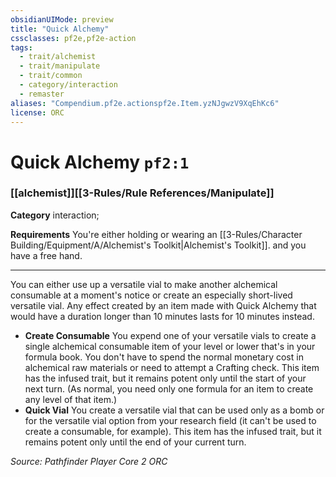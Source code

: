 ```yaml
---
obsidianUIMode: preview
title: "Quick Alchemy"
cssclasses: pf2e,pf2e-action
tags:
  - trait/alchemist
  - trait/manipulate
  - trait/common
  - category/interaction
  - remaster
aliases: "Compendium.pf2e.actionspf2e.Item.yzNJgwzV9XqEhKc6"
license: ORC
---
```

# Quick Alchemy `pf2:1`

### [[alchemist]][[3-Rules/Rule References/Manipulate]]

**Category** interaction; 




**Requirements** You're either holding or wearing an [[3-Rules/Character Building/Equipment/A/Alchemist's Toolkit|Alchemist's Toolkit]]. and you have a free hand.

* * *

You can either use up a versatile vial to make another alchemical consumable at a moment's notice or create an especially short-lived versatile vial. Any effect created by an item made with Quick Alchemy that would have a duration longer than 10 minutes lasts for 10 minutes instead.

*   **Create Consumable** You expend one of your versatile vials to create a single alchemical consumable item of your level or lower that's in your formula book. You don't have to spend the normal monetary cost in alchemical raw materials or need to attempt a Crafting check. This item has the infused trait, but it remains potent only until the start of your next turn. (As normal, you need only one formula for an item to create any level of that item.)
*   **Quick Vial** You create a versatile vial that can be used only as a bomb or for the versatile vial option from your research field (it can't be used to create a consumable, for example). This item has the infused trait, but it remains potent only until the end of your current turn.

*Source: Pathfinder Player Core 2*
*ORC*